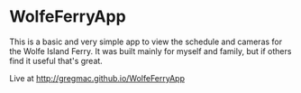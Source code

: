WolfeFerryApp
=============

This is a basic and very simple app to view the schedule and cameras for the Wolfe Island Ferry. It was built mainly for myself and family, but if others find it useful that's great.

Live at http://gregmac.github.io/WolfeFerryApp

